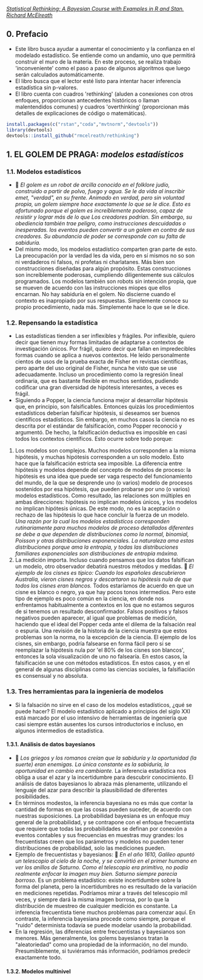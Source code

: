 _[Statistical Rethinking: A Bayesian Course with Examples in R and Stan. Richard McElreath](https://github.com/rmcelreath/statrethinking_winter2019)_

## 0. Prefacio

* Este libro busca ayudar a aumentar el conocimiento y la confianza en el modelado estadístico. Se entiende como un andamio, uno que permitirá construir el muro de la materia. En este proceso, se realiza trabajo 'inconveniente' como el paso a paso de algunos algoritmos que luego serán calculados automáticamente.
* El libro busca que el lector esté listo para intentar hacer inferencia estadística sin p-valores.
* El libro cuenta con cuadros 'rethinking' (aluden a conexiones con otros enfoques, proporcionan antecedentes históricos o llaman
malentendidos comunes) y cuadros 'overthinking' (proporcionan más detalles de explicaciones de código o matemáticas).

``` r
install.packages(c("rstan","coda","mvtnorm","devtools"))
library(devtools)
devtools::install_github("rmcelreath/rethinking")
```

## 1. EL GOLEM DE PRAGA: *modelos estadísticos*

### 1.1. Modelos estadísticos
* :gem: _El golem es un robot de arcilla conocido en el folklore judío, construido a partir de polvo, fuego y agua. Se le da vida al inscribir emet, "verdad", en su frente. Animado en verdad, pero sin voluntad propia, un golem siempre hace exactamente lo que se le dice. Esto es afortunado porque el golem es increíblemente poderoso, capaz de resistir y lograr más de lo que Los creadores podrían. Sin embargo, su obediencia también trae peligro, como instrucciones descuidadas o inesperadas. los eventos pueden convertir a un golem en contra de sus creadores. Su abundancia de poder se corresponde con su falta de sabiduría._
* Del mismo modo, los modelos estadístico comparten gran parte de esto. La preocupación por la verdad les da vida, pero en sí mismos no so son ni verdaderos ni falsos, ni profetas ni charlatanes. Más bien son construcciones diseñadas para algún propósito. Estas construcciones
son increíblemente poderosas, cumpliendo diligentemente sus cálculos programados. Los modelos también son robots sin intención propia, que se mueven de acuerdo con las instrucciones miopes que ellos encarnan. No hay sabiduría en el golem. No discierne cuando el contexto es inapropiado por sus respuestas. Simplemente conoce su propio procedimiento, nada más. Simplemente hace lo que se le dice.

### 1.2. Repensando la estadística
* Las estadísticas tienden a ser inflexibles y frágiles. Por inflexible, quiero decir que tienen muy formas limitadas de adaptarse a contextos de investigación únicos. Por frágil, quiero decir que fallan en impredecibles formas cuando se aplica a nuevos contextos. He leído personalmente cientos de usos de la prueba exacta de Fisher en revistas científicas, pero aparte del uso original de Fisher, nunca he visto que se use adecuadamente. Incluso un procedimiento como la regresión lineal ordinaria, que es bastante flexible en muchos sentidos, pudiendo codificar una gran diversidad de hipótesis interesantes, a veces es frágil.
* Siguiendo a Popper, la ciencia funciona mejor al desarrollar hipótesis que, en principio, son falsificables. Entonces quizás los procedimientos estadísticos deberían falsificar hipótesis, si deseamos ser buenos científicos estadísticos. Sin embargo, en muchos casos la ciencia no es descrita por el estándar de falsificación, como Popper reconoció y argumentó. De hecho, la falsificación deductiva es imposible en casi todos los contextos científicos. Esto ocurre sobre todo porque:
 1. Los modelos son complejos. Muchos modelos corresponden a la misma hipótesis, y muchas hipótesis corresponden a un solo modelo. Esto hace que la falsificación estricta sea imposible. La diferencia entre hipótesis y modelos depende del concepto de modelos de proceso: la hipótesis es una idea que puede ser vaga respecto del funcionamiento del mundo, de la que se desprende uno (o varios) modelo de procesos sostenidos por esa hipótesis, que pueden probarse por uno (o varios) modelos estadísticos. Como resultado, las relaciones son múltiples en ambas direcciones: hipótesis no implican modelos únicos, y los modelos no implican hipótesis únicas. De este modo, no es la aceptación o rechazo de las hipótesis lo que hace concluir la fuerza de un modelo. _Una razón por la cual los modelos estadísticos corresponden rutinariamente para muchos modelos de proceso detallados diferentes se debe a que dependen de distribuciones como la normal, binomial, Poisson y otras distribuciones exponenciales. La naturaleza ama estas distribuciones porque ama la entropía, y todas las distribuciones familiares exponenciales son distribuciones de entropía máxima._
 2. La medición importa. Incluso cuando pensamos que los datos falsifican un modelo, otro observador debatirá nuestros métodos y medidas. :gem: _El ejemplo de los cisnes es típico: Cuando los españoles descubrieron Australia, vieron cisnes negros y descartaron su hipótesis nula de que todos los cisnes eran blancos._ Todos estaríamos de acuerdo en que un cisne es blanco o negro, ya que hay pocos tonos intermedios. Pero este tipo de ejemplo es poco común en la ciencia, en donde nos enfrentamos habitualmente a contextos en los que no estamos seguros de si tenemos un resultado desconfirmador. Falsos positivos y falsos negativos pueden aparecer, al igual que problemas de medición, haciendo que el ideal del Popper ceda ante el dilema de la falsación real o espuria. Una revisión de la historia de la ciencia muestra que estos problemas son la norma, no la excepción de la ciencia. El ejemplo de los cisnes, sin embargo, podría falsearse en forma fácil pero si se reemplazar la hipótesis nula por 'el 80% de los cisnes son blancos', entonces la sola visualización de uno no falsearía. En estos casos, la falsificación se une con métodos estadísticos. En estos casos, y en el general de algunas disciplinas como las ciencias sociales, la falsifiación es consensual y no absoluta.
 
 ### 1.3. Tres herramientas para la ingeniería de modelos
* Si la falsación no sirve en el caso de los modelos estadísticos, ¿qué se puede hacer? El modelo estadístico aplicado a principios del siglo XXI está marcado por el uso intensivo de herramientas de ingeniería que casi siempre están ausentes los cursos introductorios e incluso, en algunos intermedios de estadística.

 #### 1.3.1. Análisis de datos bayesianos
 * :gem: _Los griegos y los romanos creían que la sabiduría y la oportunidad (la suerte) eran enemigas. La única constante es la sabiduría, la oportunidad en cambio era cambiante._ La inferencia estadística nos obliga a usar el azar y la incertidumbre para descubrir conocimiento. El análisis de datos bayesianos lo abraza más plenamente, utilizando el lenguaje del azar para describir la plausibilidad de diferentes posibilidades.
* En términos modestos, la inferencia bayesiana no es más que contar la cantidad de formas en que las cosas pueden suceder, de acuerdo con nuestras suposiciones. La probabilidad bayesiana es un enfoque muy general de la probabilidad, y se contrapone con el enfoque frecuentista que requiere que todas las probabilidades se definan por conexión a eventos contables y sus frecuencias en muestras muy grandes: los frecuentistas creen que los parámetros y modelos no pueden tener distribuciones de probabilidad, solo las mediciones pueden.
* Ejemplo de frecuentistas y bayesianos: :gem: _En el año 1610, Galileo apuntó un telescopio al cielo de la noche, y se convirtió en el primer humano en ver los anillos de Saturno. Como el telescopio era primitivo, no podía realmente enfocar la imagen muy bien. Saturno siempre parecía borroso._ Es un problema estadístico: existe incertidumbre sobre la forma del planeta, pero la incertidumbres no es resultado de la variación en mediciones repetidas. Podríamos mirar a través del telescopio mil veces, y siempre dará la misma imagen borrosa, por lo que la distribución de muestreo de cualquier medición es constante. La inferencia frecuentista tiene muchos problemas para comenzar aquí. En contraste, la inferencia bayesiana procede como siempre, porque el "ruido" determinista todavía se puede modelar usando la probabilidad.
* En la regresión, las diferencias entre frecuentistas y bayesianos son menores. Más generalmente, los golems bayesianos tratan la "aleatoriedad" como una propiedad de la información, no del mundo. Presumiblemente, si tuviéramos más información, podríamos predecir exactamente todo.

 #### 1.3.2. Modelos multinivel
